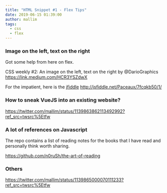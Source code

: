 ```yaml
---
title: "HTML Snippet #1 - Flex Tips"
date: 2019-06-15 01:39:00
author: mallim
tags:
  - css
  - flex
---
```


### Image on the left, text on the right

Got some help from here on flex.

CSS weekly #2: An image on the left, text on the right by @DarioGraphics https://link.medium.com/HCR3YSZdwX

For the impatient, here is the [jfiddle](http://jsfiddle.net/Paceaux/7fcqkb50/1/) http://jsfiddle.net/Paceaux/7fcqkb50/1/

### How to sneak VueJS into an existing website?

https://twitter.com/mallim/status/1139863862113492992?ref_src=twsrc%5Etfw

### A lot of references on Javascript

The repo contains a list of reading notes for the books that I have read and personally think worth sharing.

https://github.com/n0ruSh/the-art-of-reading

### Others

https://twitter.com/mallim/status/1139865000070111233?ref_src=twsrc%5Etfw